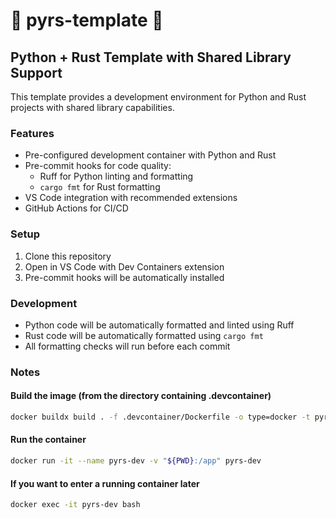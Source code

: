 # 🐍 pyrs-template 🦀

## Python + Rust Template with Shared Library Support

This template provides a development environment for Python and Rust projects with shared library capabilities.

### Features

- Pre-configured development container with Python and Rust
- Pre-commit hooks for code quality:
  - Ruff for Python linting and formatting
  - `cargo fmt` for Rust formatting
- VS Code integration with recommended extensions
- GitHub Actions for CI/CD

### Setup

1. Clone this repository
2. Open in VS Code with Dev Containers extension
3. Pre-commit hooks will be automatically installed

### Development

- Python code will be automatically formatted and linted using Ruff
- Rust code will be automatically formatted using `cargo fmt`
- All formatting checks will run before each commit

### Notes

#### Build the image (from the directory containing .devcontainer)

```bash
docker buildx build . -f .devcontainer/Dockerfile -o type=docker -t pyrs-dev
```

#### Run the container

```bash
docker run -it --name pyrs-dev -v "${PWD}:/app" pyrs-dev
```

#### If you want to enter a running container later

```bash
docker exec -it pyrs-dev bash
```
